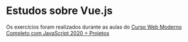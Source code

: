 # Estudos sobre Vue.js
Os exercícios foram realizados durante as aulas do [Curso Web Moderno Completo com JavaScript 2020 + Projetos
](https://www.udemy.com/course/curso-web/)

